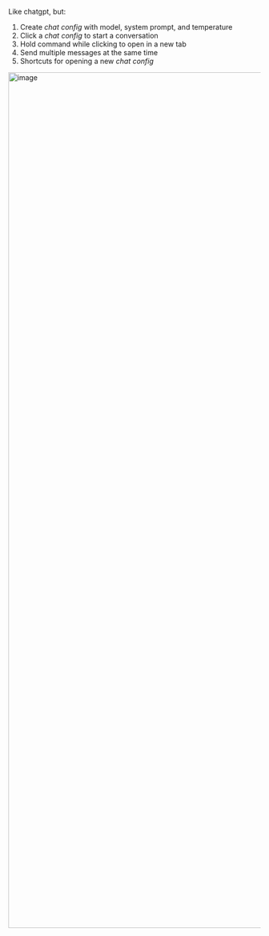 Like chatgpt, but:
1. Create _chat config_ with model, system prompt, and temperature
2. Click a _chat config_ to start a conversation
3. Hold command while clicking to open in a new tab
4. Send multiple messages at the same time
5. Shortcuts for opening a new _chat config_
<img width="1710" alt="image" src="https://github.com/gabrielpetersson/chatgpt-2/assets/46445785/ab433b7f-48a5-4b6f-8470-89dff00ee77e">
